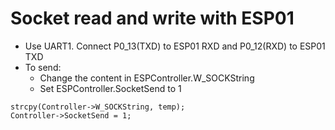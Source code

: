# Socket read and write with ESP01
* Use UART1. Connect P0_13(TXD) to ESP01 RXD and P0_12(RXD) to ESP01 TXD
* To send: 
	* Change the content in ESPController.W_SOCKString
	* Set ESPController.SocketSend to 1
```
strcpy(Controller->W_SOCKString, temp);
Controller->SocketSend = 1;
```
